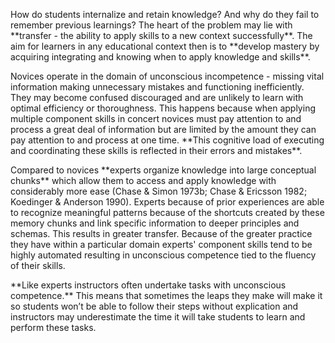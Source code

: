 <p><span style=font-weight: 400;>How do students internalize and retain knowledge? And why do they fail to remember previous learnings? The heart of the problem may lie with </span>**transfer - the ability to apply skills to a new context successfully**<span style=font-weight: 400;>. The aim for learners in any educational context then is to </span>**develop mastery by acquiring integrating and knowing when to apply knowledge and skills**<span style=font-weight: 400;>.</span></p>

<p><span style=font-weight: 400;>Novices operate in the domain of unconscious incompetence - missing vital information making unnecessary mistakes and functioning inefficiently. They may become confused discouraged and are unlikely to learn with optimal efficiency or thoroughness. This happens because when applying multiple component skills in concert novices must pay attention to and process a great deal of information but are limited by the amount they can pay attention to and process at one time. </span>**This cognitive load of executing and coordinating these skills is reflected in their errors and mistakes**<span style=font-weight: 400;>.</span></p>

<p><span style=font-weight: 400;>Compared to novices </span>**experts organize knowledge into large conceptual chunks**<span style=font-weight: 400;> which allow them to access and apply knowledge with considerably more ease (Chase &amp; Simon 1973b; Chase &amp; Ericsson 1982; Koedinger &amp; Anderson 1990). Experts because of prior experiences are able to recognize meaningful patterns because of the shortcuts created by these memory chunks and link specific information to deeper principles and schemas. This results in greater transfer. Because of the greater practice they have within a particular domain experts' component skills tend to be highly automated resulting in unconscious competence tied to the fluency of their skills.</span></p>

<p>**Like experts instructors often undertake tasks with unconscious competence.**<span style=font-weight: 400;> This means that sometimes the leaps they make will make it so students won’t be able to follow their steps without explication and instructors may underestimate the time it will take students to learn and perform these tasks.</span></p>